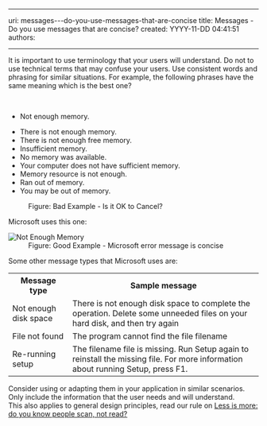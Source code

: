 

---
uri: messages---do-you-use-messages-that-are-concise
title: Messages - Do you use messages that are concise?
created: YYYY-11-DD 04:41:51
authors:

---




<span class='intro'> <p>It is important to use terminology that your users will understand. Do not to use technical terms that may confuse your users. Use consistent words and phrasing for similar situations. For example, the following phrases have the same meaning which is the best one?</p> </span>

​<ul><li>Not enough memory.</li>
<li>There is not enough memory.</li>
<li>There is not enough free memory.</li>
<li>Insufficient memory.</li>
<li>No memory was available.</li>
<li>Your computer does not have sufficient memory.</li>
<li>Memory resource is not enough.</li>
<li>Ran out of memory.</li>
<li>You may be out of memory.</li></ul>
<dl class="badImage"><dt><img src="http&#58;//www.ssw.com.au/ssw/Standards/Rules/Images/Bad-MessageBoxZango.jpg" alt="" /></dt>
<dd>Figure&#58; Bad Example - Is it OK to Cancel?</dd></dl>
<div>Microsoft uses this one&#58;</div>
<dl class="goodImage"><dt><img src="http&#58;//www.ssw.com.au/ssw/Standards/Rules/Images/NotEnoughMemory.gif" alt="Not Enough Memory" /></dt>
<dd>Figure&#58; Good Example - Microsoft error message is concise</dd></dl>
<div>Some other message types that Microsoft uses are&#58;</div>
<table cellspacing="0" cellpadding="3" border="0" class="clsSSWTable"><tbody><tr><th>Message type</th>
<th>Sample message</th></tr>
<tr><td>Not enough disk space</td>
<td>There is not enough disk space to complete the operation. Delete some unneeded files on your hard disk, and then try again</td></tr>
<tr><td>File not found</td>
<td>The program cannot find the file filename</td></tr>
<tr><td>Re-running setup</td>
<td>The filename file is missing. Run Setup again to reinstall the missing file. For more information about running Setup, press F1. </td></tr></tbody></table>
<div>Consider using or adapting them in your application in similar scenarios. Only include the information that the user needs and will understand.</div>
<div>This also applies to general design principles, read our rule on <a href="/less-is-more-do-you-know-people-scan-not-read">Less is more&#58; do you know people scan, not read?</a></div>


